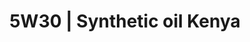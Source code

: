 ---
title: 5W30 | Synthetic oil Kenya
layout: product
name: Petrovöll STÄRK FULLY SYNTHETIC GASOLINE ENGINE OIL
image: assets/img/5W30.jpg
image2: ../../assets/img/5W30.jpg
grade: SAE 5W30
sizes: 4L, 1L
base_api: SN/CF
description: Petrovöll STÄRK Fully Synthetic is a high-performance motor oil with optimised temperature-viscosity characteristics. Developed especially for modern petrol-driven and/or diesel car engines, it provides optimum protection for engines requiring multi-grade oil and is manufactured on the basis of fully synthetic PAO’s (poly-alpha olefins) with an optimized viscosity range. The optimum balance of its base oils and additives, developed specifically for this application, result in the outstanding performance level of this motor oil.
performance: API SN/CF, ACEA A3/B4-12, MB 226.5/229.3/229.51, BMW longLife-01, VW 502.00/505.00, Renault RN0700,RN0710, Porsche A40, PSA 871N2296.
benefits:
    - Provides exceptional detergency and anti-wear properties for extended maintenance intervals
    - Delivers the highest level of oxidation stability and lowered HTHS viscosity for maximum fuel savings
    - Provides reliable protection against corrosion, black sludge and piston deposits
    - Ensures optimal performance due to the lubricant’s synthetic basis added to high performance additives
    - Extends drain capability and ensures the best possible cold-start properties and rapid lubrication of the engine
---